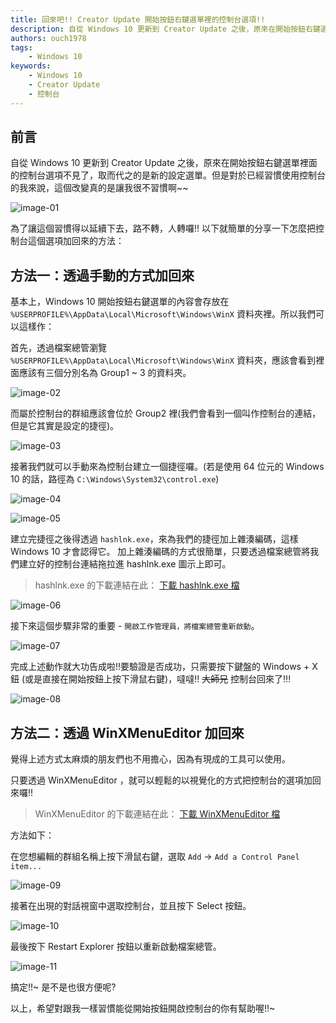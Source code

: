 ```yaml
---
title: 回來吧!! Creator Update 開始按鈕右鍵選單裡的控制台選項!!
description: 自從 Windows 10 更新到 Creator Update 之後，原來在開始按鈕右鍵選單裡面的控制台選項不見了，取而代之的是新的設定選單。但是對於已經習慣使用控制台的我來說，這個改變真的是讓我很不習慣啊~~ 為了讓這個習慣得以延續下去，路不轉，人轉囉!! 以下就簡單的分享一下怎麼把控制台這個選項加回來的方法。
authors: ouch1978
tags: 
    - Windows 10
keywords:
    - Windows 10
    - Creator Update
    - 控制台
---
```


## 前言

自從 Windows 10 更新到 Creator Update 之後，原來在開始按鈕右鍵選單裡面的控制台選項不見了，取而代之的是新的設定選單。但是對於已經習慣使用控制台的我來說，這個改變真的是讓我很不習慣啊~~

![image-01](01-control-panel-link-is-gone-after-creator-update.png "控制台選項在 Creator Update 之後消失了")

為了讓這個習慣得以延續下去，路不轉，人轉囉!! 以下就簡單的分享一下怎麼把控制台這個選項加回來的方法：

<!--truncate-->

## 方法一：透過手動的方式加回來

基本上，Windows 10 開始按鈕右鍵選單的內容會存放在 `%USERPROFILE%\AppData\Local\Microsoft\Windows\WinX` 資料夾裡。所以我們可以這樣作：

首先，透過檔案總管瀏覽 `%USERPROFILE%\AppData\Local\Microsoft\Windows\WinX` 資料夾，應該會看到裡面應該有三個分別名為 Group1 ~ 3 的資料夾。

![image-02](02-group-folders.png "Group1 ~ Group3 資料夾")

而屬於控制台的群組應該會位於 Group2 裡(我們會看到一個叫作控制台的連結，但是它其實是設定的捷徑)。

![image-03](03-links-in-group2.png "Group2 裡的連結")

接著我們就可以手動來為控制台建立一個捷徑囉。(若是使用 64 位元的 Windows 10 的話，路徑為 `C:\Windows\System32\control.exe`)

![image-04](04-create-link-for-control-panel.png "為控制台建立捷徑")

![image-05](05-name-the-link-with-control-panel.png "將捷徑的名稱取為控制台")

建立完捷徑之後得透過 `hashlnk.exe`，來為我們的捷徑加上雜湊編碼，這樣 Windows 10 才會認得它。
加上雜湊編碼的方式很簡單，只要透過檔案總管將我們建立好的控制台連結拖拉進 hashlnk.exe 圖示上即可。

> hashlnk.exe 的下載連結在此： [下載 hashlnk.exe 檔][下載 hashlnk.exe 檔]

[下載 hashlnk.exe 檔]: https://github.com/riverar/hashlnk/raw/master/bin/hashlnk_0.2.0.0.zip "下載 hashlnk.exe 檔"

![image-06](06-drag-link-into-hashlnk.png "將控制台捷徑拖拉到 hashlnk.exe 的圖示上")

接下來這個步驟非常的重要 - `開啟工作管理員，將檔案總管重新啟動`。

![image-07](07-restart-explorer.png "重新啟動檔案總管")

完成上述動作就大功告成啦!!要驗證是否成功，只需要按下鍵盤的 Windows + X 鈕 (或是直接在開始按鈕上按下滑鼠右鍵)，噠噠!! ~~大師兄~~ 控制台回來了!!!

![image-08](08-get-control-panel-link-back.png "控制台回來了")

## 方法二：透過 WinXMenuEditor 加回來

覺得上述方式太麻煩的朋友們也不用擔心，因為有現成的工具可以使用。

只要透過 WinXMenuEditor ，就可以輕鬆的以視覺化的方式把控制台的選項加回來囉!!

> WinXMenuEditor 的下載連結在此： [下載 WinXMenuEditor 檔][下載 winxmenueditor 檔]

[下載 winxmenueditor 檔]: http://winaero.com/request.php?21 "下載 WinXMenuEditor 檔"

方法如下：

在您想編輯的群組名稱上按下滑鼠右鍵，選取 `Add` -> `Add a Control Panel item...`

![image-09](09-add-control-panel-item.png "選取 Add a Control Panel item")

接著在出現的對話視窗中選取控制台，並且按下 Select 按鈕。

![image-10](10-select-control-panel.png "選取 Add a Control Panel item")

最後按下 Restart Explorer 按鈕以重新啟動檔案總管。

![image-11](11-click-restart-explorer-button.png "按下 Restart Explorer 按鈕以重新啟動檔案總管")

搞定!!~ 是不是也很方便呢?

以上，希望對跟我一樣習慣能從開始按鈕開啟控制台的你有幫助喔!!~
